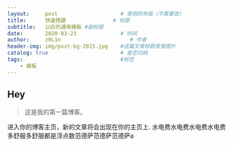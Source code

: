 ```yaml
---
layout:     post                    # 使用的布局（不需要改）
title:      快速搭建               # 标题 
subtitle:   以后的通用模板 #副标题
date:       2020-03-23              # 时间
author:     z0L1n                      # 作者
header-img: img/post-bg-2015.jpg    #这篇文章标题背景图片
catalog: true                       # 是否归档
tags:                               #标签
    - 模板
---
```


## Hey
>这是我的第一篇博客。

进入你的博客主页，新的文章将会出现在你的主页上.
水电费水电费水电费水电费多舒服多舒服都是浮点数范德萨范德萨范德萨a
